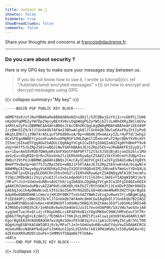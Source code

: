 ```yaml
---
title: Contact me 💌
showtoc: false
hidemeta: true
ShowBreadCrumbs: false
comments: false
---
```


Share your thoughts and concerns at
[francois@dautreme.fr](mailto:francois@dautreme.fr).

---

### Do you care about security ?

Here is my GPG key to make sure your messages stay between us.

> If you do not know how to use it, I wrote [a tutorial]({{< ref
"/tutorials/send-encryted-messages" >}}) on how to encrypt and decrypt messages
using GPG.

{{< collapse summary="My key" >}}

```
-----BEGIN PGP PUBLIC KEY BLOCK-----

mDMEYdx0JxYJKwYBBAHaRw8BAQdA6oNZnsQHjl/5ZCQBwjGzYXiIc+uGK9lLlb06
nKpOUfq0MEZyYW7Dp29pcyBEYXV0csOqbWUgPGZyYW5jb2lzLmRhdXRyZW1lQGVw
aXRhLmZyPoiQBBMWCAA4AhsBBQsJCAcCBhUKCQgLAgQWAgMBAh4BAheAFiEEd49P
2/zBWn5SZ9/klJlGnbkQb7AFAmI3BhwACgkQlJlGnbkQb7BwlwEAsF0yIhtIyPoO
WKq5LEMoTij39W74rA5LqufSP68D0xoA/0p+nNb06jMxmAaxyIZLrHyP7d/3whg2
0CeSFEgaNW0EtCpGcmFuw6dvaXMgRGF1dHLDqm1lIDxmcmFuY29pc0BkYXV0cmVt
ZS5mcj6IkwQTFggAOwIbAQULCQgHAgYVCgkICwIEFgIDAQIeAQIXgBYhBHePT9v8
wVp+Umff5JSZRp25EG+wBQJiNwYdAhkBAAoJEJSZRp25EG+wJRwBAKFE3ZyyDj/T
ax+1EwrAm5XVRODfQWdy6RsbXFXbGtF8AP9P771Zt5cXJSESBjASjomIb2bls1Md
abGzEvcdXgMIDrQrRnJhbsOnb2lzIERhdXRyw6ptZSA8Zi5kYXV0cmVtZUBpY2xv
dWQuY29tPoiUBBMWCgA8AhsBBQsJCAcCAyICAQYVCgkICwIEFgIDAQIeBwIXgBYh
BHePT9v8wVp+Umff5JSZRp25EG+wBQJiF5PlAAoJEJSZRp25EG+wKnkA/01qwNl4
H8WHMpC8IHwye0gy9iK8EhKp52hbyIX2QlUYAQDv6IM13XKnmEkfWeGstYDnQXLU
BhoZ0FlpsEDipybLDbRCRnJhbsOnb2lzIERhdXRyw6ptZSA8NDgyNTA1OCtmcmFu
Y29pc2R0bUB1c2Vycy5ub3JlcGx5LmdpdGh1Yi5jb20+iJAEExYIADgWIQR3j0/b
/MFaflJn3+SUmUaduRBvsAUCYh0/igIbAQULCQgHAgYVCgkICwIEFgIDAQIeAQIX
gAAKCRCUmUaduRBvsAZZAP0dtzOKXQh/6kFkZ7/RthSKWJt13CoXDvPZEWr00HIb
pAEAqJoG1k4pOWwNcodLV3tGcQo3SmrMrRGZQ5LGO+mKvAm4MwRh3HZtFgkrBgEE
AdpHDwEBB0DmNEiCmm/ojkMJDF0BKfTxdsh8ZYNWk2zEzq2u0woV3YjvBBgWCgAg
FiEEd49P2/zBWn5SZ9/klJlGnbkQb7AFAmHcdm0CGwIAgQkQlJlGnbkQb7B2IAQZ
FgoAHRYhBDxoDJxKmc+OhK0NVOflo0SH6z5RBQJh3HZtAAoJEOflo0SH6z5RE54B
AJM6bDySVRQ3hJErIeNhU8v6wkUSm4OeSJzo317evohOAP0R/SXiVWu7woSUxjA0
sygUe6Tue/6xQtidjrFRGpUHDLczAP48Y6oB1sY8gVMKDeC99WihMPoEeuf3tTRr
qD6b7fHyhgD+LKz8m7j/fD3Nkh+lT0K1hzL0MZlPix4lsw1jH3U9YAG4OARh3JWT
EgorBgEEAZdVAQUBAQdAfwiUgHsSDexFESdB3qJtvilpA1cDJ4HyZSCyB/ShLT0D
AQgHiHgEGBYKACAWIQR3j0/b/MFaflJn3+SUmUaduRBvsAUCYdyVkwIbDAAKCRCU
mUaduRBvsNdKAP9oEpaFsJbKHunISpSLdIbVRxlk819PWiWGHyJs5SRyOAEAx+Oj
mZEXnmXR9uM2DtsbuPe+1kMMGVfSBqmDkTFlDAA=
=68le
-----END PGP PUBLIC KEY BLOCK-----
```

{{< /collapse >}}
